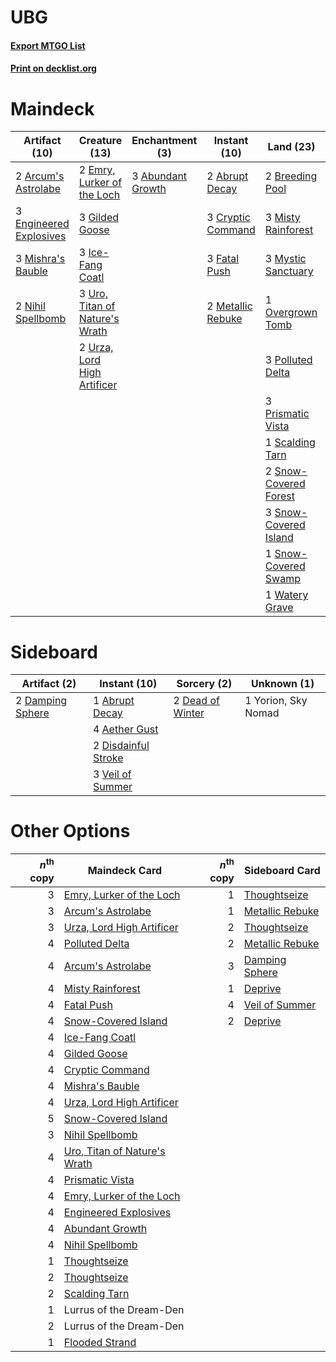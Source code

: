 # UBG

#### [Export MTGO List](../collection/UBG/UBG.txt)
#### [Print on decklist.org](http://decklist.org/?deckmain=2%09Abrupt%20Decay%0A3%09Abundant%20Growth%0A2%09Arcum's%20Astrolabe%0A2%09Breeding%20Pool%0A3%09Cryptic%20Command%0A2%09Emry,%20Lurker%20of%20the%20Loch%0A3%09Engineered%20Explosives%0A3%09Fatal%20Push%0A3%09Gilded%20Goose%0A3%09Ice-Fang%20Coatl%0A2%09Metallic%20Rebuke%0A3%09Mishra's%20Bauble%0A3%09Misty%20Rainforest%0A3%09Mystic%20Sanctuary%0A2%09Nihil%20Spellbomb%0A1%09Overgrown%20Tomb%0A3%09Polluted%20Delta%0A3%09Prismatic%20Vista%0A1%09Scalding%20Tarn%0A2%09Snow-Covered%20Forest%0A3%09Snow-Covered%20Island%0A1%09Snow-Covered%20Swamp%0A3%09Uro,%20Titan%20of%20Nature's%20Wrath%0A2%09Urza,%20Lord%20High%20Artificer%0A1%09Watery%20Grave%0A1%09Zagoth%20Triome&deckside=1%09Abrupt%20Decay%0A4%09Aether%20Gust%0A2%09Damping%20Sphere%0A2%09Dead%20of%20Winter%0A2%09Disdainful%20Stroke%0A3%09Veil%20of%20Summer%0A1%09Yorion,%20Sky%20Nomad)
# Maindeck

|                                          Artifact (10)                                          |                                              Creature (13)                                              |                                      Enchantment (3)                                       |                                        Instant (10)                                        |                                           Land (23)                                            |  Unknown (1)  |
|-------------------------------------------------------------------------------------------------|---------------------------------------------------------------------------------------------------------|--------------------------------------------------------------------------------------------|--------------------------------------------------------------------------------------------|------------------------------------------------------------------------------------------------|---------------|
|2 [Arcum's Astrolabe](http://gatherer.wizards.com/Pages/Card/Details.aspx?multiverseid=464169)   |2 [Emry, Lurker of the Loch](http://gatherer.wizards.com/Pages/Card/Details.aspx?multiverseid=473005)    |3 [Abundant Growth](http://gatherer.wizards.com/Pages/Card/Details.aspx?multiverseid=240017)|2 [Abrupt Decay](http://gatherer.wizards.com/Pages/Card/Details.aspx?multiverseid=456061)   |2 [Breeding Pool](http://gatherer.wizards.com/Pages/Card/Details.aspx?multiverseid=97088)       |1 Zagoth Triome|
|3 [Engineered Explosives](http://gatherer.wizards.com/Pages/Card/Details.aspx?multiverseid=50139)|3 [Gilded Goose](http://gatherer.wizards.com/Pages/Card/Details.aspx?multiverseid=473122)                |                                                                                            |3 [Cryptic Command](http://gatherer.wizards.com/Pages/Card/Details.aspx?multiverseid=438614)|3 [Misty Rainforest](http://gatherer.wizards.com/Pages/Card/Details.aspx?multiverseid=405102)   |               |
|3 [Mishra's Bauble](http://gatherer.wizards.com/Pages/Card/Details.aspx?multiverseid=122122)     |3 [Ice-Fang Coatl](http://gatherer.wizards.com/Pages/Card/Details.aspx?multiverseid=464152)              |                                                                                            |3 [Fatal Push](http://gatherer.wizards.com/Pages/Card/Details.aspx?multiverseid=423724)     |3 [Mystic Sanctuary](http://gatherer.wizards.com/Pages/Card/Details.aspx?multiverseid=473209)   |               |
|2 [Nihil Spellbomb](http://gatherer.wizards.com/Pages/Card/Details.aspx?multiverseid=442215)     |3 [Uro, Titan of Nature's Wrath](http://gatherer.wizards.com/Pages/Card/Details.aspx?multiverseid=476480)|                                                                                            |2 [Metallic Rebuke](http://gatherer.wizards.com/Pages/Card/Details.aspx?multiverseid=423706)|1 [Overgrown Tomb](http://gatherer.wizards.com/Pages/Card/Details.aspx?multiverseid=405103)     |               |
|                                                                                                 |2 [Urza, Lord High Artificer](http://gatherer.wizards.com/Pages/Card/Details.aspx?multiverseid=464024)   |                                                                                            |                                                                                            |3 [Polluted Delta](http://gatherer.wizards.com/Pages/Card/Details.aspx?multiverseid=405104)     |               |
|                                                                                                 |                                                                                                         |                                                                                            |                                                                                            |3 [Prismatic Vista](http://gatherer.wizards.com/Pages/Card/Details.aspx?multiverseid=464193)    |               |
|                                                                                                 |                                                                                                         |                                                                                            |                                                                                            |1 [Scalding Tarn](http://gatherer.wizards.com/Pages/Card/Details.aspx?multiverseid=405107)      |               |
|                                                                                                 |                                                                                                         |                                                                                            |                                                                                            |2 [Snow-Covered Forest](http://gatherer.wizards.com/Pages/Card/Details.aspx?multiverseid=121192)|               |
|                                                                                                 |                                                                                                         |                                                                                            |                                                                                            |3 [Snow-Covered Island](http://gatherer.wizards.com/Pages/Card/Details.aspx?multiverseid=121130)|               |
|                                                                                                 |                                                                                                         |                                                                                            |                                                                                            |1 [Snow-Covered Swamp](http://gatherer.wizards.com/Pages/Card/Details.aspx?multiverseid=121256) |               |
|                                                                                                 |                                                                                                         |                                                                                            |                                                                                            |1 [Watery Grave](http://gatherer.wizards.com/Pages/Card/Details.aspx?multiverseid=405114)       |               |


# Sideboard

|                                       Artifact (2)                                        |                                         Instant (10)                                         |                                        Sorcery (2)                                        |    Unknown (1)    |
|-------------------------------------------------------------------------------------------|----------------------------------------------------------------------------------------------|-------------------------------------------------------------------------------------------|-------------------|
|2 [Damping Sphere](http://gatherer.wizards.com/Pages/Card/Details.aspx?multiverseid=443101)|1 [Abrupt Decay](http://gatherer.wizards.com/Pages/Card/Details.aspx?multiverseid=456061)     |2 [Dead of Winter](http://gatherer.wizards.com/Pages/Card/Details.aspx?multiverseid=464034)|1 Yorion, Sky Nomad|
|                                                                                           |4 [Aether Gust](http://gatherer.wizards.com/Pages/Card/Details.aspx?multiverseid=466796)      |                                                                                           |                   |
|                                                                                           |2 [Disdainful Stroke](http://gatherer.wizards.com/Pages/Card/Details.aspx?multiverseid=420705)|                                                                                           |                   |
|                                                                                           |3 [Veil of Summer](http://gatherer.wizards.com/Pages/Card/Details.aspx?multiverseid=466952)   |                                                                                           |                   |


# Other Options

|*n*<sup>th</sup> copy|                                             Maindeck Card                                             |*n*<sup>th</sup> copy|                                      Sideboard Card                                      |
|--------------------:|-------------------------------------------------------------------------------------------------------|--------------------:|------------------------------------------------------------------------------------------|
|                    3|[Emry, Lurker of the Loch](http://gatherer.wizards.com/Pages/Card/Details.aspx?multiverseid=473005)    |                    1|[Thoughtseize](http://gatherer.wizards.com/Pages/Card/Details.aspx?multiverseid=438676)   |
|                    3|[Arcum's Astrolabe](http://gatherer.wizards.com/Pages/Card/Details.aspx?multiverseid=464169)           |                    1|[Metallic Rebuke](http://gatherer.wizards.com/Pages/Card/Details.aspx?multiverseid=423706)|
|                    3|[Urza, Lord High Artificer](http://gatherer.wizards.com/Pages/Card/Details.aspx?multiverseid=464024)   |                    2|[Thoughtseize](http://gatherer.wizards.com/Pages/Card/Details.aspx?multiverseid=438676)   |
|                    4|[Polluted Delta](http://gatherer.wizards.com/Pages/Card/Details.aspx?multiverseid=405104)              |                    2|[Metallic Rebuke](http://gatherer.wizards.com/Pages/Card/Details.aspx?multiverseid=423706)|
|                    4|[Arcum's Astrolabe](http://gatherer.wizards.com/Pages/Card/Details.aspx?multiverseid=464169)           |                    3|[Damping Sphere](http://gatherer.wizards.com/Pages/Card/Details.aspx?multiverseid=443101) |
|                    4|[Misty Rainforest](http://gatherer.wizards.com/Pages/Card/Details.aspx?multiverseid=405102)            |                    1|[Deprive](http://gatherer.wizards.com/Pages/Card/Details.aspx?multiverseid=193519)        |
|                    4|[Fatal Push](http://gatherer.wizards.com/Pages/Card/Details.aspx?multiverseid=423724)                  |                    4|[Veil of Summer](http://gatherer.wizards.com/Pages/Card/Details.aspx?multiverseid=466952) |
|                    4|[Snow-Covered Island](http://gatherer.wizards.com/Pages/Card/Details.aspx?multiverseid=121130)         |                    2|[Deprive](http://gatherer.wizards.com/Pages/Card/Details.aspx?multiverseid=193519)        |
|                    4|[Ice-Fang Coatl](http://gatherer.wizards.com/Pages/Card/Details.aspx?multiverseid=464152)              |                     |                                                                                          |
|                    4|[Gilded Goose](http://gatherer.wizards.com/Pages/Card/Details.aspx?multiverseid=473122)                |                     |                                                                                          |
|                    4|[Cryptic Command](http://gatherer.wizards.com/Pages/Card/Details.aspx?multiverseid=438614)             |                     |                                                                                          |
|                    4|[Mishra's Bauble](http://gatherer.wizards.com/Pages/Card/Details.aspx?multiverseid=122122)             |                     |                                                                                          |
|                    4|[Urza, Lord High Artificer](http://gatherer.wizards.com/Pages/Card/Details.aspx?multiverseid=464024)   |                     |                                                                                          |
|                    5|[Snow-Covered Island](http://gatherer.wizards.com/Pages/Card/Details.aspx?multiverseid=121130)         |                     |                                                                                          |
|                    3|[Nihil Spellbomb](http://gatherer.wizards.com/Pages/Card/Details.aspx?multiverseid=442215)             |                     |                                                                                          |
|                    4|[Uro, Titan of Nature's Wrath](http://gatherer.wizards.com/Pages/Card/Details.aspx?multiverseid=476480)|                     |                                                                                          |
|                    4|[Prismatic Vista](http://gatherer.wizards.com/Pages/Card/Details.aspx?multiverseid=464193)             |                     |                                                                                          |
|                    4|[Emry, Lurker of the Loch](http://gatherer.wizards.com/Pages/Card/Details.aspx?multiverseid=473005)    |                     |                                                                                          |
|                    4|[Engineered Explosives](http://gatherer.wizards.com/Pages/Card/Details.aspx?multiverseid=50139)        |                     |                                                                                          |
|                    4|[Abundant Growth](http://gatherer.wizards.com/Pages/Card/Details.aspx?multiverseid=240017)             |                     |                                                                                          |
|                    4|[Nihil Spellbomb](http://gatherer.wizards.com/Pages/Card/Details.aspx?multiverseid=442215)             |                     |                                                                                          |
|                    1|[Thoughtseize](http://gatherer.wizards.com/Pages/Card/Details.aspx?multiverseid=438676)                |                     |                                                                                          |
|                    2|[Thoughtseize](http://gatherer.wizards.com/Pages/Card/Details.aspx?multiverseid=438676)                |                     |                                                                                          |
|                    2|[Scalding Tarn](http://gatherer.wizards.com/Pages/Card/Details.aspx?multiverseid=405107)               |                     |                                                                                          |
|                    1|Lurrus of the Dream-Den                                                                                |                     |                                                                                          |
|                    2|Lurrus of the Dream-Den                                                                                |                     |                                                                                          |
|                    1|[Flooded Strand](http://gatherer.wizards.com/Pages/Card/Details.aspx?multiverseid=405098)              |                     |                                                                                          |

